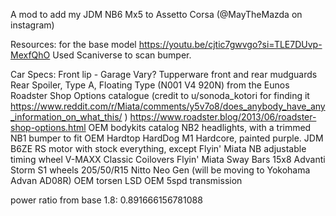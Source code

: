 A mod to add my JDM NB6 Mx5 to Assetto Corsa (@MayTheMazda on instagram)

Resources:
for the base model https://youtu.be/cjtic7gwvgo?si=TLE7DUvp-MexfQhO
Used Scaniverse to scan bumper.

Car Specs:
Front lip - Garage Vary?
Tupperware front and rear mudguards
Rear Spoiler, Type A, Floating Type (N001 V4 920N) from the Eunos Roadster Shop Options catalogue (credit to u/sonoda_kotori for finding it https://www.reddit.com/r/Miata/comments/y5v7o8/does_anybody_have_any_information_on_what_this/ )
https://www.roadster.blog/2013/06/roadster-shop-options.html OEM bodykits catalog
NB2 headlights, with a trimmed NB1 bumper to fit
OEM Hardtop
HardDog M1 Hardcore, painted purple.
JDM B6ZE RS motor with stock everything, except Flyin' Miata NB adjustable timing wheel
V-MAXX Classic Coilovers
Flyin' Miata Sway Bars
15x8 Advanti Storm S1 wheels
205/50/R15 Nitto Neo Gen (will be moving to Yokohama Advan AD08R)
OEM torsen LSD
OEM 5spd transmission

power ratio from base 1.8: 0.891666156781088



